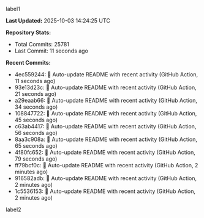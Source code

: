 
label1 
<!-- ACTIVITY_START -->
**Last Updated:** 2025-10-03 14:24:25 UTC

**Repository Stats:**
- Total Commits: 25781
- Last Commit: 11 seconds ago

**Recent Commits:**
- 4ec559244: 🤖 Auto-update README with recent activity (GitHub Action, 11 seconds ago)
- 93e13d23c: 🤖 Auto-update README with recent activity (GitHub Action, 21 seconds ago)
- a29eaab66: 🤖 Auto-update README with recent activity (GitHub Action, 34 seconds ago)
- 108847722: 🤖 Auto-update README with recent activity (GitHub Action, 45 seconds ago)
- c63ab4417: 🤖 Auto-update README with recent activity (GitHub Action, 56 seconds ago)
- 8aa3c908a: 🤖 Auto-update README with recent activity (GitHub Action, 65 seconds ago)
- 4f80fc652: 🤖 Auto-update README with recent activity (GitHub Action, 79 seconds ago)
- ff79bcf0c: 🤖 Auto-update README with recent activity (GitHub Action, 2 minutes ago)
- 916582adb: 🤖 Auto-update README with recent activity (GitHub Action, 2 minutes ago)
- 1c5536153: 🤖 Auto-update README with recent activity (GitHub Action, 2 minutes ago)
<!-- ACTIVITY_END -->

label2
